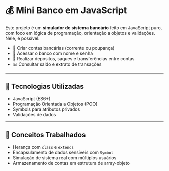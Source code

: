 # 💰 Mini Banco em JavaScript

Este projeto é um **simulador de sistema bancário** feito em JavaScript puro, com foco em lógica de programação, orientação a objetos e validações. Nele, é possível:

- 📌 Criar contas bancárias (corrente ou poupança)
- 🔐 Acessar o banco com nome e senha
- 💸 Realizar depósitos, saques e transferências entre contas
- 📊 Consultar saldo e extrato de transações

---

## 🚀 Tecnologias Utilizadas

- JavaScript (ES6+)
- Programação Orientada a Objetos (POO)
- Symbols para atributos privados
- Validações de dados

---

## 🧠 Conceitos Trabalhados

- Herança com `class` e `extends`
- Encapsulamento de dados sensíveis com `Symbol`
- Simulação de sistema real com múltiplos usuários
- Armazenamento de contas em estrutura de array-objeto
